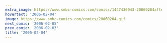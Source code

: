 ```yaml
---
extra_image: https://www.smbc-comics.com/comics/1447430943-20060204after.png
hovertext: '2006-02-04'
image: https://www.smbc-comics.com/comics/20060204.gif
next_comic: '2006-02-05'
prev_comic: '2006-02-03'
title: '2006-02-04'
---
```


